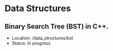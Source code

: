 # Data Structures

## Binary Search Tree (BST) in C++.
- Location: /data_structures/bst
- Status: In progress
